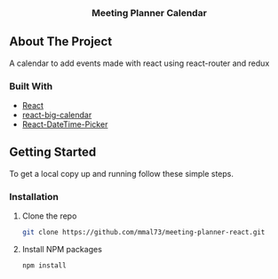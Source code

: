 <!-- PROJECT LOGO -->
<br />
<p align="center">
  <h3 align="center">Meeting Planner Calendar</h3>
</p>


<!-- ABOUT THE PROJECT -->
## About The Project
A calendar to add events made with react using react-router and redux


### Built With

* [React](https://es.reactjs.org)
* [react-big-calendar](https://github.com/jquense/react-big-calendar)
* [React-DateTime-Picker](https://github.com/wojtekmaj/react-datetime-picker)


<!-- GETTING STARTED -->
## Getting Started

To get a local copy up and running follow these simple steps.

### Installation

1. Clone the repo
   ```sh
   git clone https://github.com/mmal73/meeting-planner-react.git
   ```
2. Install NPM packages
   ```sh
   npm install
   ```

